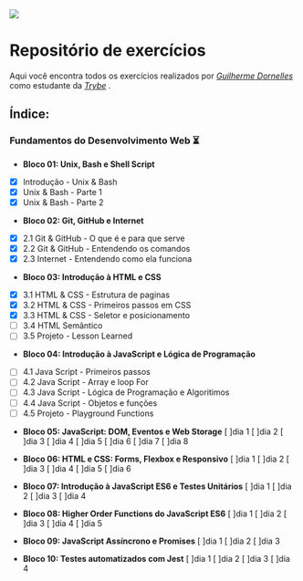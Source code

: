 <img src="https://go.betrybe.com/hubfs/HEADER-Dec-07-2020-01-26-11-56-PM.png">


# Repositório de exercícios
Aqui você encontra todos os exercícios realizados por _[Guilherme Dornelles](https://www.linkedin.com/in/guilherme-dornelles-97780b200/)_ como estudante da _[Trybe](https://www.betrybe.com/)_ .



## Índice:
### Fundamentos do Desenvolvimento Web :hourglass_flowing_sand:
* <strong>Bloco 01: Unix, Bash e Shell Script</strong>
 - [x] Introdução - Unix & Bash
 - [x] Unix & Bash - Parte 1
 - [x] Unix & Bash - Parte 2

* <strong> Bloco 02: Git, GitHub e Internet</strong>
 - [x] 2.1 Git & GitHub - O que é e para que serve
 - [x] 2.2 Git & GitHub - Entendendo os comandos
 - [x] 2.3 Internet - Entendendo como ela funciona

* <strong>Bloco 03: Introdução à HTML e CSS </strong> 
- [x] 3.1 HTML & CSS - Estrutura de paginas
- [x] 3.2 HTML & CSS - Primeiros passos em CSS
- [x] 3.3 HTML & CSS - Seletor e posicionamento
- [ ] 3.4 HTML Semântico
- [ ] 3.5 Projeto - Lesson Learned
 
* <strong>Bloco 04: Introdução à JavaScript e Lógica de Programação</strong> 
- [ ] 4.1 Java Script - Primeiros passos
- [ ] 4.2 Java Script - Array e loop For
- [ ] 4.3 Java Script - Lógica de Programação e Algoritimos
- [ ] 4.4 Java Script - Objetos e funções
- [ ] 4.5 Projeto - Playground Functions

* <strong>Bloco 05: JavaScript: DOM, Eventos e Web Storage</strong> 
 [ ]dia 1 [ ]dia 2 [ ]dia 3 [ ]dia 4 [ ]dia 5 [ ]dia 6 [ ]dia 7 [ ]dia 8
 
* <strong>Bloco 06: HTML e CSS: Forms, Flexbox e Responsivo</strong>
 [ ]dia 1 [ ]dia 2 [ ]dia 3 [ ]dia 4 [ ]dia 5 [ ]dia 6
 
* <strong>Bloco 07: Introdução à JavaScript ES6 e Testes Unitários</strong>
 [ ]dia 1 [ ]dia 2 [ ]dia 3 [ ]dia 4
 
* <strong>Bloco 08: Higher Order Functions do JavaScript ES6</strong> 
 [ ]dia 1 [ ]dia 2 [ ]dia 3 [ ]dia 4 [ ]dia 5
 
* <strong>Bloco 09: JavaScript Assíncrono e Promises</strong> 
 [ ]dia 1 [ ]dia 2 [ ]dia 3
 
* <strong>Bloco 10: Testes automatizados com Jest</strong>
 [ ]dia 1 [ ]dia 2 [ ]dia 3 [ ]dia 4
 

 
